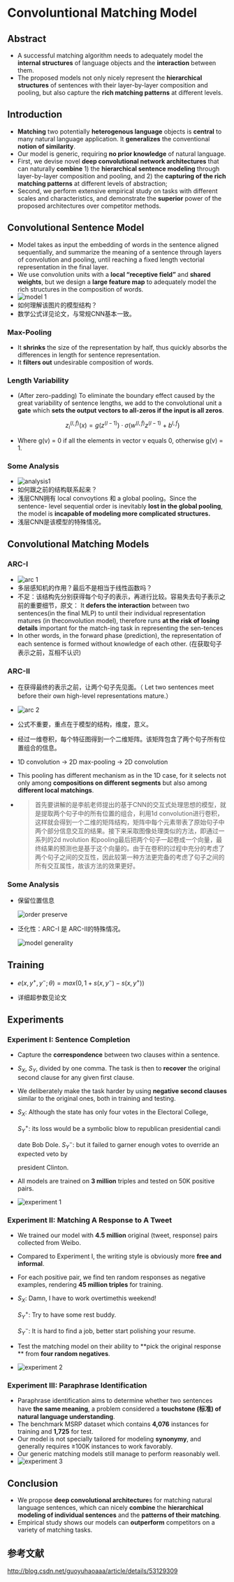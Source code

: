 # Convoluntional Matching Model

## Abstract

- A successful matching algorithm needs to adequately model the **internal structures** of language objects and the **interaction** between them.
- The proposed models not only nicely represent the **hierarchical structures** of sentences with their layer-by-layer composition and pooling, but also capture the **rich matching patterns** at different levels.

## Introduction

* **Matching** two potentially **heterogenous language** objects is **central** to many natural language application. It **generalizes** the conventional **notion of similarity**.
* Our model is generic, requiring **no prior knowledge** of natural language.
* First, we devise novel **deep convolutional network architectures** that can naturally **combine** 1) the **hierarchical sentence modeling** through
  layer-by-layer composition and pooling, and 2) the **capturing of the rich matching patterns** at different levels of abstraction; 
* Second, we perform extensive empirical study on tasks with different
  scales and characteristics, and demonstrate the **superior** power of the proposed architectures over competitor methods.

## Convolutional Sentence Model

* Model takes as input the embedding of words in the sentence aligned sequentially, and summarize the meaning of a sentence through
  layers of convolution and pooling, until reaching a fixed length vectorial representation in the final layer.	
* We use convolution units with a **local “receptive field”** and **shared weights**, but we design a **large feature map** to adequately model the rich structures in the composition of words.
* ![model 1](./model-1.png)
* 如何理解该图片的模型结构？
* 数学公式详见论文，与常规CNN基本一致。

### Max-Pooling

* It **shrinks** the size of the representation by half, thus quickly
  absorbs the differences in length for sentence representation.
* It **filters out** undesirable composition of words.

### Length Variability

* (After zero-padding) To eliminate the boundary effect caused by the great variability of sentence lengths, we add to the convolutional unit a **gate** which **sets the output vectors to all-zeros if the input is all zeros**. 	

  $$z_i^{(l,f)}(x)=g(z^{(l-1)})\cdot \sigma (w^{(l,f)}z^{(l-1)}+b^{l,f})$$

* Where g(v) = 0 if all the elements in vector v equals 0, otherwise g(v) = 1. 

### Some Analysis

* ![analysis1](./analysis-1.png)
* 如何跟之前的结构联系起来？
* 浅层CNN拥有 local convoytions 和 a global pooling。Since the sentence-
  level sequential order is inevitably **lost in the global pooling**, the model is **incapable of modeling more complicated structures.**
* 浅层CNN是该模型的特殊情况。		

## Convolutional Matching Models

### ARC-I

* ![arc 1](./arc-1.png)
* 多层感知机的作用？最后不是相当于线性函数吗？
* 不足：该结构先分别获得每个句子的表示，再进行比较。容易失去句子表示之前的重要细节，原文： It **defers the interaction** between two sentences(in the final MLP) to until their individual representation matures (in theconvolution model), therefore runs **at the risk of losing details** important for the match-ing task in representing the sen-tences
* In other words, in the forward phase (prediction), the representation of each sentence is formed without knowledge of each other. (在获取句子表示之前，互相不认识)

### ARC-II

* 在获得最终的表示之前，让两个句子先见面。（ Let two sentences
  meet before their own high-level representations mature.）

* ![arc 2](./arc-2.png)

* 公式不重要，重点在于模型的结构，维度，意义。

* 经过一维卷积，每个特征图得到一个二维矩阵。该矩阵包含了两个句子所有位置组合的信息。

* 1D convolution -> 2D max-pooling -> 2D convolution

* This pooling has different mechanism as in the 1D case, for it selects not only among **compositions on different segments** but also among **different local matchings**.

* > 首先要讲解的是李航老师提出的基于CNN的交互式处理思想的模型，就是提取两个句子中的所有位置的组合，利用1d convolution进行卷积，这样就会得到一个二维的矩阵结构，矩阵中每个元素带表了原始句子中两个部分信息交互的结果。接下来采取图像处理类似的方法，即通过一系列的2d nvolution 和pooling最后把两个句子一起卷成一个向量，最终结果的预测也是基于这个向量的。由于在卷积的过程中充分的考虑了两个句子之间的交互性，因此较第一种方法更完备的考虑了句子之间的所有交互属性，故该方法的效果更好。

### Some Analysis

* 保留位置信息

  ![order preserve](./order-preserve.png)

* 泛化性：ARC-I 是 ARC-II的特殊情况。

  ![model generality](./model-generality.png)

## Training

* $e(x,y^+,y^-; \theta)=max(0,1+s(x,y^-)-s(x,y^+))$


* 详细超参数见论文

## Experiments

### Experiment I: Sentence Completion

* Capture the **correspondence** between two clauses within a sentence.

* $S_X$, $S_Y$, divided by one comma. The task is then to **recover** the original second clause for any given first clause.

* We deliberately make the task harder by using **negative second clauses** similar to the original ones, both in training and testing.

* $S_X$: Although the state has only four votes in the Electoral College, 

  $S_Y^+$: its loss would be a symbolic blow to republican presidential candi

  date Bob Dole.
  $S_Y^-$: but it failed to garner enough votes to override an expected veto by

  president Clinton.

* All models are trained on **3 million** triples and tested on 50K positive pairs.

* ![experiment 1](./experiment-1.png)



### Experiment II: Matching A Response to A Tweet

* We trained our model with **4.5 million** original (tweet, response)
  pairs collected from Weibo.

* Compared to Experiment I, the writing style is obviously more **free and informal**. 

* For each positive pair, we find ten random responses as negative examples, rendering **45 million triples** for training.

* $S_X$: Damn, I have to work overtimethis weekend!

  $S_Y^+$: Try to have some rest buddy.

  $S^-_Y$: It is hard to find a job, better start polishing your resume.

* Test the matching model on their ability to **pick the original response ** from **four random negatives**.

* ![experiment 2](./experiment-2.png)

### Experiment III: Paraphrase Identification

* Paraphrase identification aims to determine whether two sentences have **the same meaning**, a problem considered a **touchstone (标准) of natural language understanding**.
* The benchmark MSRP dataset which contains **4,076** instances for training and **1,725** for test. 
* Our model is not specially tailored for modeling **synonymy**, and generally requires ≥100K instances to work favorably. 
* Our generic matching models still manage to perform reasonably well.
* ![experiment 3](./experiment-3.png)



## Conclusion

- We propose **deep convolutional architecture**s for matching natural language sentences, which can nicely **combine** the **hierarchical** **modeling of individual sentences** and the **patterns of their matching**.
- Empirical study shows our models can **outperform** competitors on a variety of matching tasks.

##  参考文献

http://blog.csdn.net/guoyuhaoaaa/article/details/53129309				
​		
​	

​			
​		
​	


​			
​		
​	

